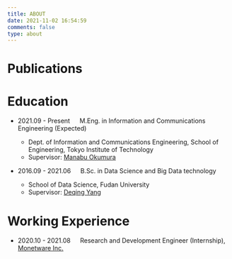 ```yaml
---
title: ABOUT
date: 2021-11-02 16:54:59
comments: false
type: about
---
```


# Publications



# Education

- 2021.09 - Present &emsp; M.Eng. in Information and Communications Engineering (Expected)
  - Dept. of Information and Communications Engineering, School of Engineering, Tokyo Institute of Technology
  - Supervisor: [Manabu Okumura](http://www.lr.pi.titech.ac.jp/~oku/index-e.html)

- 2016.09 - 2021.06 &emsp; B.Sc. in Data Science and Big Data technology
  - School of Data Science, Fudan University
  - Supervisor: [Deqing Yang](http://kw.fudan.edu.cn/people/yangdeqing/)

# Working Experience

- 2020.10 - 2021.08 &emsp; Research and Development Engineer (Internship), [Monetware Inc.](http://www.monetware.com)

